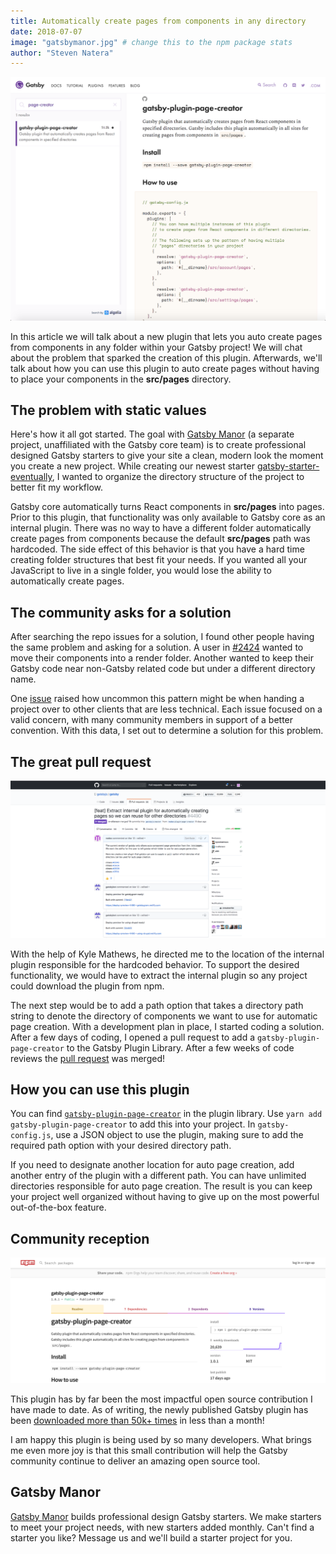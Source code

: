 ```yaml
---
title: Automatically create pages from components in any directory
date: 2018-07-07
image: "gatsbymanor.jpg" # change this to the npm package stats
author: "Steven Natera"
---
```


![Gatsby plugin page creator in the plugin library](plugin-library-page-creator.png)

In this article we will talk about a new plugin that lets you auto create pages from components in any folder within your Gatsby project! We will chat about the problem that sparked the creation of this plugin. Afterwards, we'll talk about how you can use this plugin to auto create pages without having to place your components in the **src/pages** directory.

## The problem with static values

Here's how it all got started. The goal with [Gatsby Manor](https://gatsbymanor.com) (a separate project, unaffiliated with the Gatsby core team) is to create professional designed Gatsby starters to give your site a clean, modern look the moment you create a new project. While creating our newest starter [gatsby-starter-eventually](https://github.com/gatsbymanor/gatsby-starter-eventually), I wanted to organize the directory structure of the project to better fit my workflow.

Gatsby core automatically turns React components in **src/pages** into pages. Prior to this plugin, that functionality was only available to Gatsby core as an internal plugin. There was no way to have a different folder automatically create pages from components because the default **src/pages** path was hardcoded. The side effect of this behavior is that you have a hard time creating folder structures that best fit your needs. If you wanted all your JavaScript to live in a single folder, you would lose the ability to automatically create pages.

## The community asks for a solution

After searching the repo issues for a solution, I found other people having the same problem and asking for a solution. A user in [#2424](https://github.com/gatsbyjs/gatsby/issues/2424) wanted to move their components into a render folder. Another wanted to keep their Gatsby code near non-Gatsby related code but under a different directory name.

One [issue](https://github.com/gatsbyjs/gatsby/issues/2514) raised how uncommon this pattern might be when handing a project over to other clients that are less technical. Each issue focused on a valid concern, with many community members in support of a better convention. With this data, I set out to determine a solution for this problem.

## The great pull request

![Pull request for gatsby plugin page creator](page-creator-pull-request.png)

With the help of Kyle Mathews, he directed me to the location of the internal plugin responsible for the hardcoded behavior. To support the desired functionality, we would have to extract the internal plugin so any project could download the plugin from npm.

The next step would be to add a path option that takes a directory path string to denote the directory of components we want to use for automatic page creation. With a development plan in place, I started coding a solution. After a few days of coding, I opened a pull request to add a `gatsby-plugin-page-creator` to the Gatsby Plugin Library. After a few weeks of code reviews the [pull request](https://github.com/gatsbyjs/gatsby/pull/4490) was merged!

## How you can use this plugin

You can find [`gatsby-plugin-page-creator`](/packages/gatsby-plugin-page-creator/?=page-creator) in the plugin library. Use `yarn add gatsby-plugin-page-creator` to add this into your project. In `gatsby-config.js`, use a JSON object to use the plugin, making sure to add the required path option with your desired directory path.

If you need to designate another location for auto page creation, add another entry of the plugin with a different path. You can have unlimited directories responsible for auto page creation. The result is you can keep your project well organized without having to give up on the most powerful out-of-the-box feature.

## Community reception

![NPM stats for gatsby plugin page creator](npm-stats.png)

This plugin has by far been the most impactful open source contribution I have made to date. As of writing, the newly published Gatsby plugin has been [downloaded more than 50k+ times](https://npm-stat.com/charts.html?package=gatsby-plugin-page-creator&from=2018-06-01&to=2018-07-18) in less than a month!

I am happy this plugin is being used by so many developers. What brings me even more joy is that this small contribution will help the Gatsby community continue to deliver an amazing open source tool.

## Gatsby Manor

[Gatsby Manor](https://gatsbymanor.com) builds professional design Gatsby starters. We make starters to meet your project needs, with new starters added monthly. Can't find a starter you like? Message us and we'll build a starter project for you.
